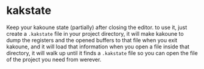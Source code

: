 # kakstate
Keep your kakoune state (partially) after closing the editor.
to use it, just create a `.kakstate` file in your project directory, it
will make kakoune to dump the registers and the opened buffers to that
file when you exit kakoune, and it will load that information when
you open a file inside that directory, it will walk up until it finds
a `.kakstate` file so you can open the file of the project you need from
werever.
